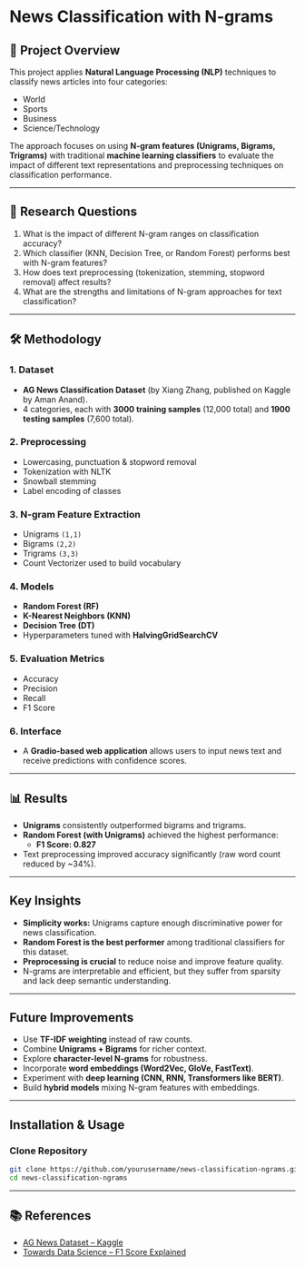 # News Classification with N-grams  

## 📌 Project Overview  
This project applies **Natural Language Processing (NLP)** techniques to classify news articles into four categories:  
-  World  
-  Sports  
-  Business  
-  Science/Technology  

The approach focuses on using **N-gram features (Unigrams, Bigrams, Trigrams)** with traditional **machine learning classifiers** to evaluate the impact of different text representations and preprocessing techniques on classification performance.  

---

## 🎯 Research Questions  
1. What is the impact of different N-gram ranges on classification accuracy?  
2. Which classifier (KNN, Decision Tree, or Random Forest) performs best with N-gram features?  
3. How does text preprocessing (tokenization, stemming, stopword removal) affect results?  
4. What are the strengths and limitations of N-gram approaches for text classification?  

---

## 🛠 Methodology  

### 1. Dataset  
- **AG News Classification Dataset** (by Xiang Zhang, published on Kaggle by Aman Anand).  
- 4 categories, each with **3000 training samples** (12,000 total) and **1900 testing samples** (7,600 total).  

### 2. Preprocessing  
- Lowercasing, punctuation & stopword removal  
- Tokenization with NLTK  
- Snowball stemming  
- Label encoding of classes  

### 3. N-gram Feature Extraction  
- Unigrams `(1,1)`  
- Bigrams `(2,2)`  
- Trigrams `(3,3)`  
- Count Vectorizer used to build vocabulary  

### 4. Models  
- **Random Forest (RF)**  
- **K-Nearest Neighbors (KNN)**  
- **Decision Tree (DT)**  
- Hyperparameters tuned with **HalvingGridSearchCV**  

### 5. Evaluation Metrics  
- Accuracy  
- Precision  
- Recall  
- F1 Score  

### 6. Interface  
- A **Gradio-based web application** allows users to input news text and receive predictions with confidence scores.  

---

## 📊 Results  

- **Unigrams** consistently outperformed bigrams and trigrams.  
- **Random Forest (with Unigrams)** achieved the highest performance:  
  - **F1 Score: 0.827**  
- Text preprocessing improved accuracy significantly (raw word count reduced by ~34%).  

---

##  Key Insights  
- **Simplicity works:** Unigrams capture enough discriminative power for news classification.  
- **Random Forest is the best performer** among traditional classifiers for this dataset.  
- **Preprocessing is crucial** to reduce noise and improve feature quality.  
- N-grams are interpretable and efficient, but they suffer from sparsity and lack deep semantic understanding.  

---

##  Future Improvements  
- Use **TF-IDF weighting** instead of raw counts.  
- Combine **Unigrams + Bigrams** for richer context.  
- Explore **character-level N-grams** for robustness.  
- Incorporate **word embeddings (Word2Vec, GloVe, FastText)**.  
- Experiment with **deep learning (CNN, RNN, Transformers like BERT)**.  
- Build **hybrid models** mixing N-gram features with embeddings.  

---

##  Installation & Usage  

### Clone Repository  
```bash
git clone https://github.com/yourusername/news-classification-ngrams.git
cd news-classification-ngrams
``` 

---

## 📚 References  
- [AG News Dataset – Kaggle](https://www.kaggle.com/datasets/amananandrai/ag-news-classification-dataset)  
- [Towards Data Science – F1 Score Explained](https://towardsdatascience.com/micro-macro-weighted-averages-of-f1-score-clearly-explained-b603420b292f)  
